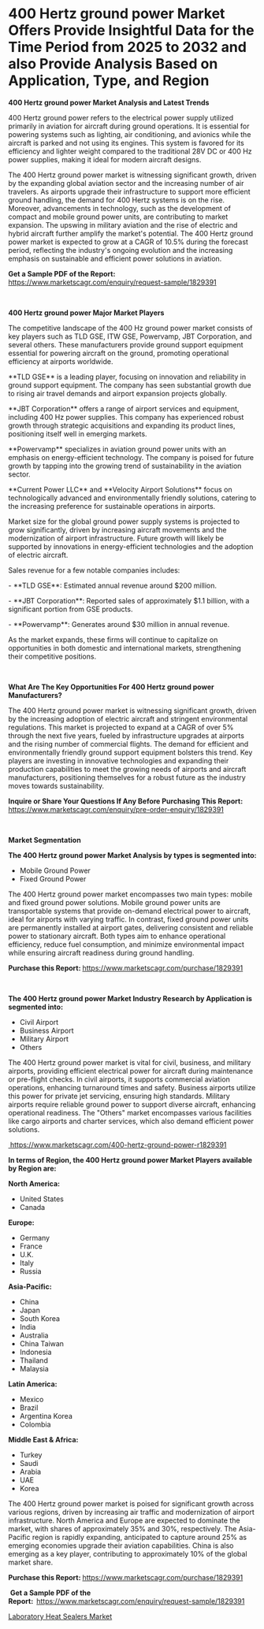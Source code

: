 <p><h1>400 Hertz ground power Market Offers Provide Insightful Data for the Time Period from 2025 to 2032 and also Provide Analysis Based on Application, Type, and Region</h1></p><p><strong>400 Hertz ground power Market Analysis and Latest Trends</strong></p>
<p><p>400 Hertz ground power refers to the electrical power supply utilized primarily in aviation for aircraft during ground operations. It is essential for powering systems such as lighting, air conditioning, and avionics while the aircraft is parked and not using its engines. This system is favored for its efficiency and lighter weight compared to the traditional 28V DC or 400 Hz power supplies, making it ideal for modern aircraft designs.</p><p>The 400 Hertz ground power market is witnessing significant growth, driven by the expanding global aviation sector and the increasing number of air travelers. As airports upgrade their infrastructure to support more efficient ground handling, the demand for 400 Hertz systems is on the rise. Moreover, advancements in technology, such as the development of compact and mobile ground power units, are contributing to market expansion. The upswing in military aviation and the rise of electric and hybrid aircraft further amplify the market's potential. The 400 Hertz ground power market is expected to grow at a CAGR of 10.5% during the forecast period, reflecting the industry's ongoing evolution and the increasing emphasis on sustainable and efficient power solutions in aviation.</p></p>
<p><strong>Get a Sample PDF of the Report:&nbsp;</strong> <a href="https://www.marketscagr.com/enquiry/request-sample/1829391?utm_campaign=3222&utm_medium=2&utm_source=Github&utm_content=ia&utm_term=12042025&utm_id=400-hertz-ground-power">https://www.marketscagr.com/enquiry/request-sample/1829391</a></p>
<p>&nbsp;</p>
<p><strong>400 Hertz ground power Major Market Players</strong></p>
<p><p>The competitive landscape of the 400 Hz ground power market consists of key players such as TLD GSE, ITW GSE, Powervamp, JBT Corporation, and several others. These manufacturers provide ground support equipment essential for powering aircraft on the ground, promoting operational efficiency at airports worldwide.</p><p>**TLD GSE** is a leading player, focusing on innovation and reliability in ground support equipment. The company has seen substantial growth due to rising air travel demands and airport expansion projects globally. </p><p>**JBT Corporation** offers a range of airport services and equipment, including 400 Hz power supplies. This company has experienced robust growth through strategic acquisitions and expanding its product lines, positioning itself well in emerging markets.</p><p>**Powervamp** specializes in aviation ground power units with an emphasis on energy-efficient technology. The company is poised for future growth by tapping into the growing trend of sustainability in the aviation sector.</p><p>**Current Power LLC** and **Velocity Airport Solutions** focus on technologically advanced and environmentally friendly solutions, catering to the increasing preference for sustainable operations in airports. </p><p>Market size for the global ground power supply systems is projected to grow significantly, driven by increasing aircraft movements and the modernization of airport infrastructure. Future growth will likely be supported by innovations in energy-efficient technologies and the adoption of electric aircraft.</p><p>Sales revenue for a few notable companies includes:</p><p>- **TLD GSE**: Estimated annual revenue around $200 million.</p><p>- **JBT Corporation**: Reported sales of approximately $1.1 billion, with a significant portion from GSE products.</p><p>- **Powervamp**: Generates around $30 million in annual revenue.</p><p>As the market expands, these firms will continue to capitalize on opportunities in both domestic and international markets, strengthening their competitive positions.</p></p>
<p>&nbsp;</p>
<p><strong>What Are The Key Opportunities For 400 Hertz ground power Manufacturers?</strong></p>
<p><p>The 400 Hertz ground power market is witnessing significant growth, driven by the increasing adoption of electric aircraft and stringent environmental regulations. This market is projected to expand at a CAGR of over 5% through the next five years, fueled by infrastructure upgrades at airports and the rising number of commercial flights. The demand for efficient and environmentally friendly ground support equipment bolsters this trend. Key players are investing in innovative technologies and expanding their production capabilities to meet the growing needs of airports and aircraft manufacturers, positioning themselves for a robust future as the industry moves towards sustainability.</p></p>
<p><strong>Inquire or Share Your Questions If Any Before Purchasing This Report:</strong> <a href="https://www.marketscagr.com/enquiry/pre-order-enquiry/1829391?utm_campaign=3222&utm_medium=2&utm_source=Github&utm_content=ia&utm_term=12042025&utm_id=400-hertz-ground-power">https://www.marketscagr.com/enquiry/pre-order-enquiry/1829391</a></p>
<p>&nbsp;</p>
<p><strong>Market Segmentation</strong></p>
<p><strong>The 400 Hertz ground power Market Analysis by types is segmented into:</strong></p>
<p><ul><li>Mobile Ground Power</li><li>Fixed Ground Power</li></ul></p>
<p><p>The 400 Hertz ground power market encompasses two main types: mobile and fixed ground power solutions. Mobile ground power units are transportable systems that provide on-demand electrical power to aircraft, ideal for airports with varying traffic. In contrast, fixed ground power units are permanently installed at airport gates, delivering consistent and reliable power to stationary aircraft. Both types aim to enhance operational efficiency, reduce fuel consumption, and minimize environmental impact while ensuring aircraft readiness during ground handling.</p></p>
<p><strong>Purchase this Report:&nbsp;</strong><a href="https://www.marketscagr.com/purchase/1829391?utm_campaign=3222&utm_medium=2&utm_source=Github&utm_content=ia&utm_term=12042025&utm_id=400-hertz-ground-power">https://www.marketscagr.com/purchase/1829391</a></p>
<p>&nbsp;</p>
<p><strong>The 400 Hertz ground power Market Industry Research by Application is segmented into:</strong></p>
<p><ul><li>Civil Airport</li><li>Business Airport</li><li>Military Airport</li><li>Others</li></ul></p>
<p><p>The 400 Hertz ground power market is vital for civil, business, and military airports, providing efficient electrical power for aircraft during maintenance or pre-flight checks. In civil airports, it supports commercial aviation operations, enhancing turnaround times and safety. Business airports utilize this power for private jet servicing, ensuring high standards. Military airports require reliable ground power to support diverse aircraft, enhancing operational readiness. The "Others" market encompasses various facilities like cargo airports and charter services, which also demand efficient power solutions.</p></p>
<p><a href="https://www.marketscagr.com/400-hertz-ground-power-r1829391?utm_campaign=3222&utm_medium=2&utm_source=Github&utm_content=ia&utm_term=12042025&utm_id=400-hertz-ground-power">&nbsp;https://www.marketscagr.com/400-hertz-ground-power-r1829391</a></p>
<p><strong>In terms of Region, the 400 Hertz ground power Market Players available by Region are:</strong></p>
<p>
    <p> <strong> North America: </strong>
        <ul>
            <li>United States</li>
            <li>Canada</li>
        </ul>
        </p> 
    <p> <strong> Europe: </strong>
        <ul>
            <li>Germany</li>
            <li>France</li>
            <li>U.K.</li>
            <li>Italy</li>
            <li>Russia</li>
        </ul>
        </p> 
    <p> <strong> Asia-Pacific: </strong>
        <ul>
            <li>China</li>
            <li>Japan</li>
            <li>South Korea</li>
            <li>India</li>
            <li>Australia</li>
            <li>China Taiwan</li>
            <li>Indonesia</li>
            <li>Thailand</li>
            <li>Malaysia</li>
        </ul>
        </p> 
    <p> <strong> Latin America: </strong>
        <ul>
            <li>Mexico</li>
            <li>Brazil</li>
            <li>Argentina Korea</li>
            <li>Colombia</li>
        </ul>
        </p> 
    <p> <strong> Middle East & Africa: </strong>
        <ul>
            <li>Turkey</li>
            <li>Saudi</li>
            <li>Arabia</li>
            <li>UAE</li>
            <li>Korea</li>
        </ul>
    </p>
    </p>
<p><p>The 400 Hertz ground power market is poised for significant growth across various regions, driven by increasing air traffic and modernization of airport infrastructure. North America and Europe are expected to dominate the market, with shares of approximately 35% and 30%, respectively. The Asia-Pacific region is rapidly expanding, anticipated to capture around 25% as emerging economies upgrade their aviation capabilities. China is also emerging as a key player, contributing to approximately 10% of the global market share.</p></p>
<p><strong>Purchase this Report: </strong><a href="https://www.marketscagr.com/purchase/1829391?utm_campaign=3222&utm_medium=2&utm_source=Github&utm_content=ia&utm_term=12042025&utm_id=400-hertz-ground-power">https://www.marketscagr.com/purchase/1829391</a></p>
<p>&nbsp;<strong>Get a Sample PDF of the Report:&nbsp;&nbsp;</strong><a href="https://www.marketscagr.com/enquiry/request-sample/1829391?utm_campaign=3222&utm_medium=2&utm_source=Github&utm_content=ia&utm_term=12042025&utm_id=400-hertz-ground-power">https://www.marketscagr.com/enquiry/request-sample/1829391</a></p>
<p><strong></strong></p>
<p><p><a href="https://github.com/moratronak3q/Market-Research-Report-List-1/blob/main/laboratory-heat-sealers-market.md?utm_campaign=3222&utm_medium=2&utm_source=Github&utm_content=ia&utm_term=12042025&utm_id=400-hertz-ground-power">Laboratory Heat Sealers Market</a></p></p>